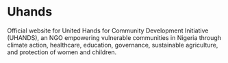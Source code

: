 # Uhands
Official website for United Hands for Community Development Initiative (UHANDS), an NGO empowering vulnerable communities in Nigeria through climate action, healthcare, education, governance, sustainable agriculture, and protection of women and children.
